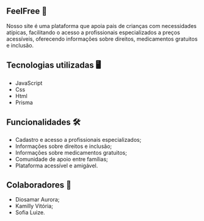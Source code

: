 ## FeelFree 🧠

Nosso site é uma plataforma que apoia pais de crianças com necessidades atípicas, facilitando o acesso a profissionais especializados a preços acessíveis, oferecendo informações sobre direitos, medicamentos gratuitos e inclusão.

## Tecnologias utilizadas 🖥️

- JavaScript
- Css
- Html
- Prisma

## Funcionalidades 🛠️

- Cadastro e acesso a profissionais especializados;
- Informações sobre direitos e inclusão;
- Informações sobre medicamentos gratuitos;
- Comunidade de apoio entre famílias;
- Plataforma acessível e amigável.

## Colaboradores 👥

- Diosamar Aurora;
- Kamilly Vitória;
- Sofia Luize.
